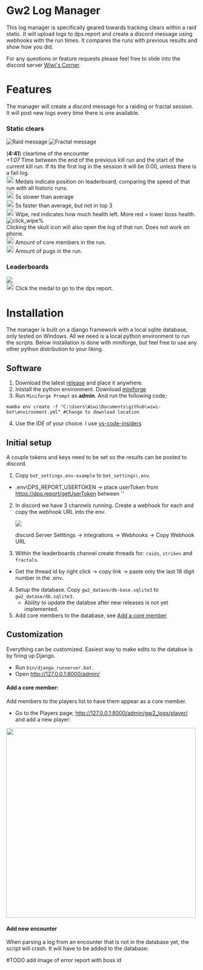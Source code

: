 # Gw2 Log Manager
This log manager is specifically geared towards tracking clears within a raid static. It will 
upload logs to dps.report and create a discord message using webhooks with the run times. 
It compares the runs with previous results and show how you did.


For any questions or feature requests please feel free to slide into the discord server
[Wiwi's Corner]().

# Features
The manager will create a discord message for a raiding or fractal session. It will post new logs every time there is
one available.

### Static clears
![Raid message](img/raid_message.png)
![Fractal message](img/fractal_message.png)

(**4:41**) cleartime of the encounter\
_+1:07_ Time between the end of the previous kill run and the start of the current kill run. If its the first log in the session it will be 0:00, unless there is a fail log. \
<img src="gw2_database/img/medal_first.png" width="20"/> Medals indicate position on leaderboard, comparing the speed of that run with all historic runs.\
<img src="gw2_database/img/badmedal.png" alt="below average" width="20"/> 5s slower than average\
<img src="gw2_database/img/goodmedal.png" alt="above average" width="20"/> 5s faster than average, but not in top 3\
<img src="gw2_database/img/skull_5_8.png" alt="wipe_50%" width="20"/> Wipe, red indicates how much health left. More red = lower boss health.\
<img src="img/click_wipe.png" alt="click_wipe%" width=""/>\
Clicking the skull icon will also open the log of that run. Does not work on phone.\
<img src="gw2_database/img/core.gif" width="20"/> Amount of core members in the run.\
<img src="gw2_database/img/pug.gif" width="20"/> Amount of pugs in the run.

### Leaderboards
<img src="img/leaderboard_message.png" width=""/>\
<img src="gw2_database/img/medal_first.png" width="20"/> Click the medal to go to the dps report.

# Installation
The manager is built on a django framework with a local sqlite database, only tested on Windows. All we need is a local
python environment to run the scripts. Below installation is done with miniforge, but feel free
to use any other python distribution to your liking.

## Software
1. Download the latest [release](https://github.com/wiwihere/wiwi-bot/releases) and place
it anywhere.
2. Intstall the python environment. Download [miniforge](https://github.com/conda-forge/miniforge)
3. Run `Miniforge Prompt` as **admin**. And run the following code;
```
mamba env create -f "C:\Users\Wiwi\Documents\github\wiwi-bot\environment.yml" #Change to download location
```
4. Use the IDE of your choice. I use [vs-code-insiders](https://code.visualstudio.com/insiders/)

## Initial setup
A couple tokens and keys need to be set so the results can be posted to discord.
1. Copy `bot_settings.env-example` to `bot_settings\.env`.
- .env\DPS_REPORT_USERTOKEN -> place userToken from https://dps.report/getUserToken between ''
2. In discord we have 3 channels running. Create a webhook for each and copy the webhook URL into the env. 

    ![](img/discord_channels.PNG)

    discord Server Setttings -> integrations -> Webhooks -> Copy Webhook URL
3. Within the leaderboards channel create threads for: `raids`, `strikes` and `fractals`.
- Get the thread id by right click -> copy link -> paste only the last 18 digit number in the .env.
4. Setup the database. Copy `gw2_datase/db-base.sqlite3` to `gw2_datase/db.sqlite3`.
    - Ability to update the databse after new releases is not yet implemented.
5. Add core members to the database, see [Add a core member](#add-a-core-member)

## Customization
Everything can be customized. Easiest way to make edits to the databse is by firing up Django.

- Run `bin/django_runserver.bat.`
- Open http://127.0.0.1:8000/admin/


#### Add a core member:
Add members to the players list to have them appear as a core member. 

- Go to the Players page; http://127.0.0.1:8000/admin/gw2_logs/player/ and add a new player:
<img src="img/add_player.png" width="500"/>


#### Add new encounter
When parsing a log from an encounter that is not in the database yet, the script will crash.
It will have to be added to the database:


#TODO add image of error report with boss id
